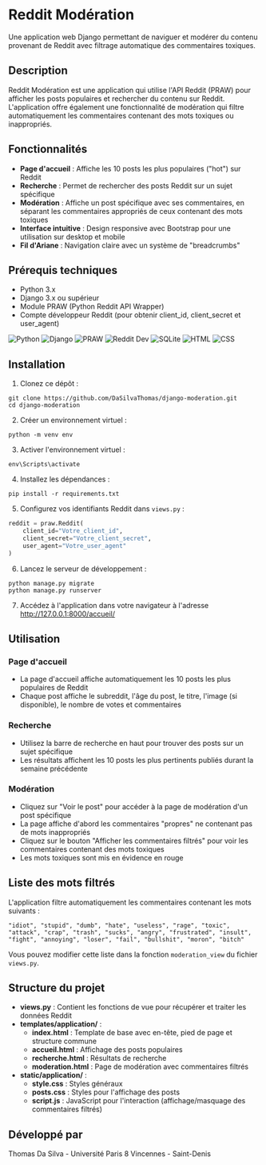 # Reddit Modération

Une application web Django permettant de naviguer et modérer du contenu provenant de Reddit avec filtrage automatique des commentaires toxiques.

## Description

Reddit Modération est une application qui utilise l'API Reddit (PRAW) pour afficher les posts populaires et rechercher du contenu sur Reddit. L'application offre également une fonctionnalité de modération qui filtre automatiquement les commentaires contenant des mots toxiques ou inappropriés.

## Fonctionnalités

- **Page d'accueil** : Affiche les 10 posts les plus populaires ("hot") sur Reddit
- **Recherche** : Permet de rechercher des posts Reddit sur un sujet spécifique
- **Modération** : Affiche un post spécifique avec ses commentaires, en séparant les commentaires appropriés de ceux contenant des mots toxiques
- **Interface intuitive** : Design responsive avec Bootstrap pour une utilisation sur desktop et mobile
- **Fil d'Ariane** : Navigation claire avec un système de "breadcrumbs"

## Prérequis techniques

- Python 3.x
- Django 3.x ou supérieur
- Module PRAW (Python Reddit API Wrapper)
- Compte développeur Reddit (pour obtenir client_id, client_secret et user_agent)

![Python](https://img.shields.io/badge/Python-3.x-3776AB?style=social&logo=python&logoColor=white)
![Django](https://img.shields.io/badge/Django-5.2-092E20?style=social&logo=django&logoColor=white)
![PRAW](https://img.shields.io/badge/PRAW-Reddit%20API-FF4500?style=social&logo=reddit&logoColor=white)
![Reddit Dev](https://img.shields.io/badge/Reddit-Developer%20Account-FF4500?style=for-the-badge&logo=reddit&logoColor=white)
![SQLite](https://img.shields.io/badge/Database-SQLite-003B57?style=for-the-badge&logo=sqlite&logoColor=white)
![HTML](https://img.shields.io/badge/HTML5-E34F26?style=flat&logo=html5&logoColor=white)
![CSS](https://img.shields.io/badge/CSS3-1572B6?style=flat&logo=css3&logoColor=white)

## Installation

1. Clonez ce dépôt :
```
git clone https://github.com/DaSilvaThomas/django-moderation.git
cd django-moderation
```

2. Créer un environnement virtuel :
```
python -m venv env
```

3. Activer l'environnement virtuel :
```
env\Scripts\activate
```

4. Installez les dépendances :
```
pip install -r requirements.txt
```

5. Configurez vos identifiants Reddit dans `views.py` :
```python
reddit = praw.Reddit(
    client_id="Votre_client_id",
    client_secret="Votre_client_secret",
    user_agent="Votre_user_agent"
)
```

6. Lancez le serveur de développement :
```
python manage.py migrate
python manage.py runserver
```

7. Accédez à l'application dans votre navigateur à l'adresse http://127.0.0.1:8000/accueil/

## Utilisation

### Page d'accueil
- La page d'accueil affiche automatiquement les 10 posts les plus populaires de Reddit
- Chaque post affiche le subreddit, l'âge du post, le titre, l'image (si disponible), le nombre de votes et commentaires

### Recherche
- Utilisez la barre de recherche en haut pour trouver des posts sur un sujet spécifique
- Les résultats affichent les 10 posts les plus pertinents publiés durant la semaine précédente

### Modération
- Cliquez sur "Voir le post" pour accéder à la page de modération d'un post spécifique
- La page affiche d'abord les commentaires "propres" ne contenant pas de mots inappropriés
- Cliquez sur le bouton "Afficher les commentaires filtrés" pour voir les commentaires contenant des mots toxiques
- Les mots toxiques sont mis en évidence en rouge

## Liste des mots filtrés

L'application filtre automatiquement les commentaires contenant les mots suivants :
```
"idiot", "stupid", "dumb", "hate", "useless", "rage", "toxic", 
"attack", "crap", "trash", "sucks", "angry", "frustrated", "insult", 
"fight", "annoying", "loser", "fail", "bullshit", "moron", "bitch"
```

Vous pouvez modifier cette liste dans la fonction `moderation_view` du fichier `views.py`.

## Structure du projet

- **views.py** : Contient les fonctions de vue pour récupérer et traiter les données Reddit
- **templates/application/** :
  - **index.html** : Template de base avec en-tête, pied de page et structure commune
  - **accueil.html** : Affichage des posts populaires
  - **recherche.html** : Résultats de recherche
  - **moderation.html** : Page de modération avec commentaires filtrés
- **static/application/** :
  - **style.css** : Styles généraux
  - **posts.css** : Styles pour l'affichage des posts
  - **script.js** : JavaScript pour l'interaction (affichage/masquage des commentaires filtrés)

## Développé par

Thomas Da Silva - Université Paris 8 Vincennes - Saint-Denis
